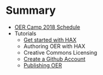 # Summary

* [OER Camp 2018 Schedule](README.md)
* Tutorials
  * [Get started with HAX](get-started-with-hax.md)
  * Authoring OER with HAX
  * Creative Commons Licensing
  * [Create a Github Account](create-a-github-account.md)
  * [Publishing OER](publishing-oer.md)

